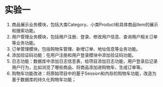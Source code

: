 # 实验一
1. 商品展示业务模块，包括大类Category、小类Product和具体商品Item的展示和搜索功能。
2. 用户管理业务模块，包括用户注册、登录、修改用户信息、查询用户相关订单等业务功能。
3. 订单管理模块，包括购物车管理、新增订单、地址信息等业务功能。
4. 添加验证码功能：在用户注册和用户登录模块中添加验证码功能。
5. 日志功能：数据库中添加日志信息表，给项目添加日志功能，用户登录后记录用户行为，比如浏览了哪些商品、将商品添加进购物车、生成订单等。
6. 购物车功能改进：将原始项目中的基于Session和内存的购物车功能，改造为基于数据库的持久化购物车功能；
